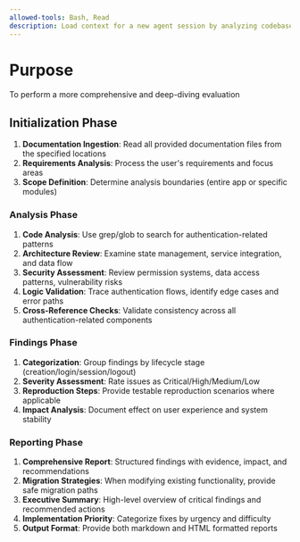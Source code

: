 ```yaml
---
allowed-tools: Bash, Read
description: Load context for a new agent session by analyzing codebase structure
---
```


# Purpose

To perform a more comprehensive and deep-diving evaluation

## Initialization Phase

1. **Documentation Ingestion**: Read all provided documentation files from the specified locations
2. **Requirements Analysis**: Process the user's requirements and focus areas
3. **Scope Definition**: Determine analysis boundaries (entire app or specific modules)

### Analysis Phase

1. **Code Analysis**: Use grep/glob to search for authentication-related patterns
2. **Architecture Review**: Examine state management, service integration, and data flow
3. **Security Assessment**: Review permission systems, data access patterns, vulnerability risks
4. **Logic Validation**: Trace authentication flows, identify edge cases and error paths
5. **Cross-Reference Checks**: Validate consistency across all authentication-related components

### Findings Phase

1. **Categorization**: Group findings by lifecycle stage (creation/login/session/logout)
2. **Severity Assessment**: Rate issues as Critical/High/Medium/Low
3. **Reproduction Steps**: Provide testable reproduction scenarios where applicable
4. **Impact Analysis**: Document effect on user experience and system stability

### Reporting Phase

1. **Comprehensive Report**: Structured findings with evidence, impact, and recommendations
2. **Migration Strategies**: When modifying existing functionality, provide safe migration paths
3. **Executive Summary**: High-level overview of critical findings and recommended actions
4. **Implementation Priority**: Categorize fixes by urgency and difficulty
5. **Output Format**: Provide both markdown and HTML formatted reports
